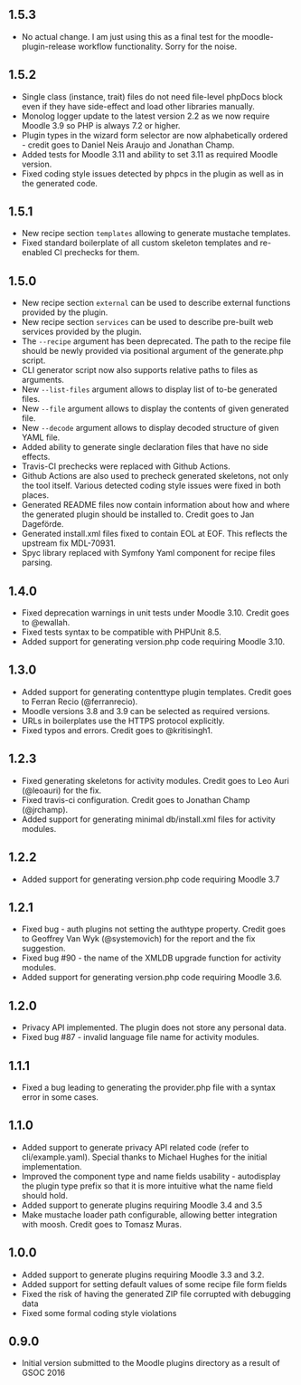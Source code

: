 ## 1.5.3 ##

* No actual change. I am just using this as a final test for the moodle-plugin-release
  workflow functionality. Sorry for the noise.

## 1.5.2 ##

* Single class (instance, trait) files do not need file-level phpDocs block even if
  they have side-effect and load other libraries manually.
* Monolog logger update to the latest version 2.2 as we now require Moodle 3.9 so PHP
  is always 7.2 or higher.
* Plugin types in the wizard form selector are now alphabetically ordered - credit
  goes to Daniel Neis Araujo and Jonathan Champ.
* Added tests for Moodle 3.11 and ability to set 3.11 as required Moodle version.
* Fixed coding style issues detected by phpcs in the plugin as well as in the
  generated code.

## 1.5.1 ##

* New recipe section `templates` allowing to generate mustache templates.
* Fixed standard boilerplate of all custom skeleton templates and re-enabled CI
  prechecks for them.

## 1.5.0 ##

* New recipe section `external` can be used to describe external functions provided by
  the plugin.
* New recipe section `services` can be used to describe pre-built web services
  provided by the plugin.
* The `--recipe` argument has been deprecated. The path to the recipe file should be
  newly provided via positional argument of the generate.php script.
* CLI generator script now also supports relative paths to files as arguments.
* New `--list-files` argument allows to display list of to-be generated files.
* New `--file` argument allows to display the contents of given generated file.
* New `--decode` argument allows to display decoded structure of given YAML file.
* Added ability to generate single declaration files that have no side effects.
* Travis-CI prechecks were replaced with Github Actions.
* Github Actions are also used to precheck generated skeletons, not only the tool
  itself. Various detected coding style issues were fixed in both places.
* Generated README files now contain information about how and where the generated
  plugin should be installed to. Credit goes to Jan Dageförde.
* Generated install.xml files fixed to contain EOL at EOF. This reflects the upstream
  fix MDL-70931.
* Spyc library replaced with Symfony Yaml component for recipe files parsing.

## 1.4.0 ##

* Fixed deprecation warnings in unit tests under Moodle 3.10. Credit goes to @ewallah.
* Fixed tests syntax to be compatible with PHPUnit 8.5.
* Added support for generating version.php code requiring Moodle 3.10.

## 1.3.0 ##

* Added support for generating contenttype plugin templates. Credit goes to Ferran
  Recio (@ferranrecio).
* Moodle versions 3.8 and 3.9 can be selected as required versions.
* URLs in boilerplates use the HTTPS protocol explicitly.
* Fixed typos and errors. Credit goes to @kritisingh1.

## 1.2.3 ##

* Fixed generating skeletons for activity modules. Credit goes to Leo Auri (@leoauri)
  for the fix.
* Fixed travis-ci configuration. Credit goes to Jonathan Champ (@jrchamp).
* Added support for generating minimal db/install.xml files for activity modules.

## 1.2.2 ##

* Added support for generating version.php code requiring Moodle 3.7

## 1.2.1 ##

* Fixed bug - auth plugins not setting the authtype property. Credit goes to
  Geoffrey Van Wyk (@systemovich) for the report and the fix suggestion.
* Fixed bug #90 - the name of the XMLDB upgrade function for activity modules.
* Added support for generating version.php code requiring Moodle 3.6.

## 1.2.0 ##

* Privacy API implemented. The plugin does not store any personal data.
* Fixed bug #87 - invalid language file name for activity modules.

## 1.1.1 ##

* Fixed a bug leading to generating the provider.php file with a syntax error in some
  cases.

## 1.1.0 ##

* Added support to generate privacy API related code (refer to cli/example.yaml).
  Special thanks to Michael Hughes for the initial implementation.
* Improved the component type and name fields usability - autodisplay the plugin type
  prefix so that it is more intuitive what the name field should hold.
* Added support to generate plugins requiring Moodle 3.4 and 3.5
* Make mustache loader path configurable, allowing better integration with moosh.
  Credit goes to Tomasz Muras.

## 1.0.0 ##

* Added support to generate plugins requiring Moodle 3.3 and 3.2.
* Added support for setting default values of some recipe file form fields
* Fixed the risk of having the generated ZIP file corrupted with debugging data
* Fixed some formal coding style violations


## 0.9.0 ##

* Initial version submitted to the Moodle plugins directory as a result of
  GSOC 2016

